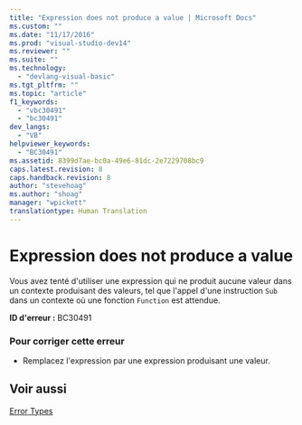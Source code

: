 ```yaml
---
title: "Expression does not produce a value | Microsoft Docs"
ms.custom: ""
ms.date: "11/17/2016"
ms.prod: "visual-studio-dev14"
ms.reviewer: ""
ms.suite: ""
ms.technology: 
  - "devlang-visual-basic"
ms.tgt_pltfrm: ""
ms.topic: "article"
f1_keywords: 
  - "vbc30491"
  - "bc30491"
dev_langs: 
  - "VB"
helpviewer_keywords: 
  - "BC30491"
ms.assetid: 8399d7ae-bc0a-49e6-81dc-2e7229708bc9
caps.latest.revision: 8
caps.handback.revision: 8
author: "stevehoag"
ms.author: "shoag"
manager: "wpickett"
translationtype: Human Translation
---
```

# Expression does not produce a value
Vous avez tenté d'utiliser une expression qui ne produit aucune valeur dans un contexte produisant des valeurs, tel que l'appel d'une instruction `Sub` dans un contexte où une fonction `Function` est attendue.  
  
 **ID d'erreur :** BC30491  
  
### Pour corriger cette erreur  
  
-   Remplacez l'expression par une expression produisant une valeur.  
  
## Voir aussi  
 [Error Types](../../../visual-basic/programming-guide/language-features/error-types.md)